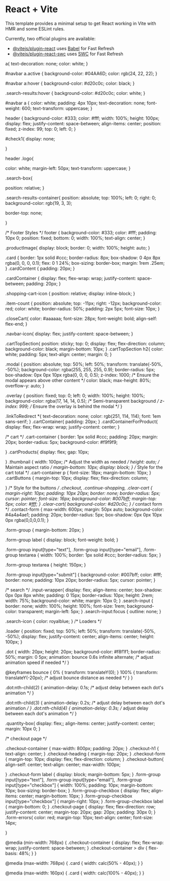 # React + Vite

This template provides a minimal setup to get React working in Vite with HMR and some ESLint rules.

Currently, two official plugins are available:

- [@vitejs/plugin-react](https://github.com/vitejs/vite-plugin-react/blob/main/packages/plugin-react/README.md) uses [Babel](https://babeljs.io/) for Fast Refresh
- [@vitejs/plugin-react-swc](https://github.com/vitejs/vite-plugin-react-swc) uses [SWC](https://swc.rs/) for Fast Refresh



a{
  text-decoration: none;
  color: white;
}

#navbar a.active {
  background-color: #04AA6D;
  color: rgb(24, 22, 22);
}

#navbar a:hover {
  background-color: #d20c0c;
  color: black;
}

 .search-results:hover {
  background-color: #d20c0c;
  color: white;
}


#navbar a {
  color: white;
  padding: 4px 10px;
  text-decoration: none;
  font-weight: 600;
  text-transform: uppercase;
}

header {
  background-color: #333;
  color: #fff;
  width: 100%;
  height: 100px;
  display: flex;
  justify-content: space-between;
  align-items: center;
  position: fixed;
  z-index: 99;
  top: 0;
  left: 0;
}

#check1{
  display: none;

}

header .logo{

  color: white;
  margin-left: 50px;
  text-transform: uppercase;
}

.search-box{
  
  position: relative;
}

.search-results-container{
  position: absolute;
  top: 100%;
  left: 0;
  right: 0;
  background-color: rgb(19, 3, 3);

  border-top: none;


}


/* Footer Styles */
footer {
  background-color: #333;
  color: #fff;
  padding: 10px 0;
  position: fixed;
  bottom: 0;
  width: 100%;
  text-align: center;
}

.productImage{
	display: block;
	border: 0;
	width: 100%;
	height: auto;
}

.card {
  border: 1px solid #ccc;
  border-radius: 8px;
  box-shadow: 0 4px 8px rgba(0, 0, 0, 0.1);
  flex: 0 1 24%;
  box-sizing: border-box;
  margin: 1rem .25em;
}
.cardContent {
  padding: 20px;
}

.cardContainer {
  display: flex;
  flex-wrap: wrap;
  justify-content: space-between;
  padding: 20px;
}

.shopping-cart-icon {
  position: relative;
  display: inline-block;
}

.item-count {
  position: absolute;
  top: -11px;
  right: -12px;
  background-color: red;
  color: white;
  border-radius: 50%;
  padding: 2px 5px;
  font-size: 10px;
}

.closeCart{
  color: #aaaaaa;
  font-size: 28px;
  font-weight: bold;
  align-self: flex-end;
}

.navbar-icon{
  display: flex;
  justify-content: space-between;
}

.cartTopSection{
  position: sticky;
  top: 0;
  display: flex;
  flex-direction: column;
  background-color: black;
  margin-bottom: 10px;
}
.cartTopSection h2{
  color: white;
  padding: 5px;
  text-align: center;
  margin: 0;
}

.modal {
  position: absolute;
  top: 50%;
  left: 50%;
  transform: translate(-50%, -50%);
  background-color: rgba(255, 255, 255, 0.9);
  border-radius: 5px;
  box-shadow: 0px 0px 10px rgba(0, 0, 0, 0.5);
  z-index: 1000; /* Ensure the modal appears above other content */
  color: black;
  max-height: 80%;
  overflow-y: auto;
}

.overlay {
  position: fixed;
  top: 0;
  left: 0;
  width: 100%;
  height: 100%;
  background-color: rgba(17, 14, 14, 0.5); /* Semi-transparent background */
  z-index: 999; /* Ensure the overlay is behind the modal */
}

.linkToRedirect *{
  text-decoration: none;
  color: rgb(251, 114, 114);
  font: 1em sans-serif;
}
.cartContainer{
  padding: 20px;
}
.cardContainerForProduct{
  display: flex;
  flex-wrap: wrap;
  justify-content: center;
}



/* cart */
.cart-container {
  border: 1px solid #ccc;
  padding: 20px;
  margin: 20px;
  border-radius: 5px;
  background-color: #f9f9f9;

}
.cartProducts{
  display: flex;
  gap: 10px;

}
.thumbnail {
  width: 100px; /* Adjust the width as needed */
  height: auto; /* Maintain aspect ratio */
  margin-bottom: 10px;
  display: block;
}
/* Style for the cart total */
.cart-container p {
  font-size: 18px;
  margin-bottom: 10px;
}
.cartButtons {
  margin-top: 10px;
  display: flex;
  flex-direction: column;

}
/* Style for the buttons */
.checkout, .continue-shopping, .clear-cart {
  margin-right: 10px;
  padding: 10px 20px;
  border: none;
  border-radius: 5px;
  cursor: pointer;
  font-size: 16px;
  background-color: #007bff;
  margin-top: 5px;
  color: #fff;
}
.clear-cart{
  background-color: #d20c0c;
}
/* contact form */
.contact-form {
  max-width: 600px;
  margin: 50px auto;
  background-color: #4a4a4ae1;
  padding: 20px;
  border-radius: 5px;
  box-shadow: 0px 0px 10px 0px rgba(0,0,0,0.1);
}

.form-group {
  margin-bottom: 20px;
}

.form-group label {
  display: block;
  font-weight: bold;
}

.form-group input[type="text"],
.form-group input[type="email"],
.form-group textarea {
  width: 100%;
  border: 1px solid #ccc;
  border-radius: 5px;
}

.form-group textarea {
  height: 150px;
}

.form-group input[type="submit"] {
  background-color: #007bff;
  color: #fff;
  border: none;
  padding: 10px 20px;
  border-radius: 5px;
  cursor: pointer;
}

/* search */
.input-wrapper{
  display: flex;
 align-items: center;
 box-shadow: 0px 0px 8px white;
 padding: 0 15px;
 border-radius: 10px;
 height: 2rem;
 width: 75%;
 background-color: white;
  margin: 10px 0;
}
.search-input {
  border: none;
  width: 100%;
  height: 100%;
  font-size: 1rem;
  background-color: transparent;
  margin-left: 5px;
}
.search-input:focus {
  outline: none;
}

.search-icon {
  color: royalblue;
}
/* 
Loaders */

.loader {
  position: fixed;
  top: 50%;
  left: 50%;
  transform: translate(-50%, -50%);
  display: flex;
  justify-content: center;
  align-items: center;
  height: 100px; 
}

.dot {
  width: 20px;
  height: 20px;
  background-color: #f8f1f1; 
  border-radius: 50%;
  margin: 0 5px; 
  animation: bounce 0.6s infinite alternate; /* adjust animation speed if needed */
}

@keyframes bounce {
  0% {
    transform: translateY(0);
  }
  100% {
    transform: translateY(-20px); /* adjust bounce distance as needed */
  }
}

.dot:nth-child(2) {
  animation-delay: 0.1s; /* adjust delay between each dot's animation */
}

.dot:nth-child(3) {
  animation-delay: 0.2s; /* adjust delay between each dot's animation */
}
.dot:nth-child(4) {
  animation-delay: 0.3s; /* adjust delay between each dot's animation */
}

.quantity-box{
  display: flex;;
  align-items: center;
  justify-content: center;
  margin: 10px 0;
}

/* checkout page */

.checkout-container {
  max-width: 800px;
  padding: 20px;
}
.checkout-h1 {
  text-align: center;
}
.checkout-heading {
  margin-top: 20px;
}
.checkout-form {
  margin-top: 10px;
  display: flex;
  flex-direction: column;
}
.checkout-button{
  align-self: center;
  text-align: center;
  max-width: 100px;

}
.checkout-form label {
  display: block;
  margin-bottom: 5px;
}
.form-group input[type="text"],
.form-group input[type="email"],
.form-group input[type="checkbox"] {
  width: 100%;
  padding: 10px;
  margin-bottom: 10px;
  box-sizing: border-box;
}
.form-group-checkbox {
  display: flex;
  align-items: center;
  margin-bottom: 10px;
}
.form-group-checkbox input[type="checkbox"] {
  margin-right: 10px;
}
.form-group-checkbox label {
  margin-bottom: 0;
}
.checkout-page {
  display: flex;
  flex-direction: row;
  justify-content: center;
  margin-top: 20px;
  gap: 20px;
  padding: 30px 0;
}
.form-errors{
  color: red;
  margin-top: 10px;
  text-align: center;
  font-size: 14px;

}

@media (min-width: 768px) {
  .checkout-container {
      display: flex;
      flex-wrap: wrap;
      justify-content: space-between;
  }
  .checkout-container > div {
      flex-basis: 48%;
  }
}


@media (max-width: 768px) {
  .card {
    width: calc(50% - 40px);
  }
}

@media (max-width: 160px) {
  .card {
    width: calc(100% - 40px);
  }
}